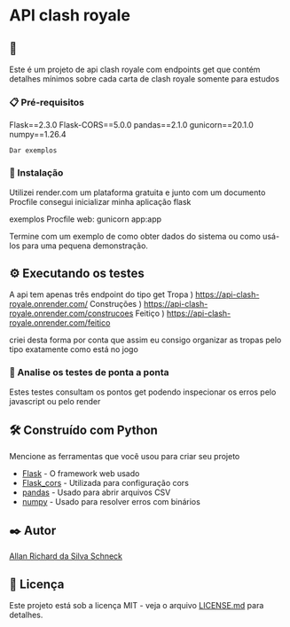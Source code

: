# API clash royale

## 🚀 

Este é um projeto de api clash royale com endpoints get que contém detalhes mínimos sobre cada carta de clash royale
somente para estudos

### 📋 Pré-requisitos

Flask==2.3.0
Flask-CORS==5.0.0
pandas==2.1.0
gunicorn==20.1.0
numpy==1.26.4


```
Dar exemplos
```

### 🔧 Instalação
Utilizei render.com um plataforma gratuita e junto com um documento Procfile consegui inicializar minha aplicação flask

exemplos
Procfile
web: gunicorn app:app



Termine com um exemplo de como obter dados do sistema ou como usá-los para uma pequena demonstração.

## ⚙️ Executando os testes

A api tem apenas três endpoint do tipo get
Tropa ) https://api-clash-royale.onrender.com/
Construções ) https://api-clash-royale.onrender.com/construcoes
Feitiço ) https://api-clash-royale.onrender.com/feitico

criei desta forma por conta que assim eu consigo organizar as tropas pelo tipo exatamente como está no jogo

### 🔩 Analise os testes de ponta a ponta

Estes testes consultam os pontos get podendo inspecionar os erros pelo javascript ou pelo render

## 🛠️ Construído com Python

Mencione as ferramentas que você usou para criar seu projeto

* [Flask](https://flask.palletsprojects.com/en/stable/changes/) - O framework web usado
* [Flask_cors](https://pypi.org/project/Flask-Cors/) - Utilizada para configuração cors
* [pandas]([https://rometools.github.io/rome/](https://pandas.pydata.org/)) - Usado para abrir arquivos CSV
* [numpy](https://numpy.org/) - Usado para resolver erros com binários


## ✒️ Autor

 [Allan Richard da Silva Schneck](https://github.com/AllanSchneck)


## 📄 Licença

Este projeto está sob a licença MIT - veja o arquivo [LICENSE.md]([https://github.com/usuario/projeto/licenca](https://github.com/AllanSchneck/API_clash_royale/blob/API_clashV1.01/LICENSE.txt)) para detalhes.

